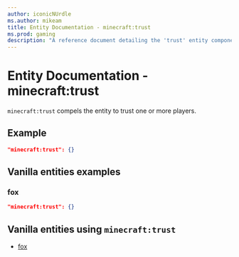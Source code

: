 ```yaml
---
author: iconicNUrdle
ms.author: mikeam
title: Entity Documentation - minecraft:trust
ms.prod: gaming
description: "A reference document detailing the 'trust' entity component"
---
```


# Entity Documentation - minecraft:trust

`minecraft:trust` compels the entity to trust one or more players.

## Example

```json
"minecraft:trust": {}
```

## Vanilla entities examples

### fox

```json
"minecraft:trust": {}
```

## Vanilla entities using `minecraft:trust`

- [fox](../../../../Source/VanillaBehaviorPack_Snippets/entities/fox.md)
